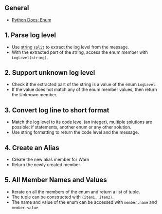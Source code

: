 ## General

- [Python Docs: Enum](https://docs.python.org/3/library/enum.html)

## 1. Parse log level

- Use [string `split`](https://www.w3schools.com/python/ref_string_split.asp) to extract the log level from the message.
- With the extracted part of the string, access the enum member with `LogLevel(string)`.

## 2. Support unknown log level

- Check if the extracted part of the string is a value of the enum `LogLevel`.
- If the value does not match any of the enum member values, then return the Unknown member.

## 3. Convert log line to short format

- Match the log level to its code level (an integer), multiple solutions are possible: if statements, another enum or any other solution.
- Use string formatting to return the code level and the message.

## 4. Create an Alias

- Create the new alias member for Warn
- Return the newly created member

## 5. All Member Names and Values

- Iterate on all the members of the enum and return a list of tuple.
- The tuple can be constructed with `(item1, item2)`.
- The name and value of the enum can be accessed with `member.name` and `member.value`
